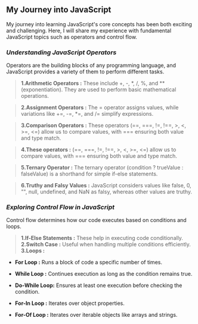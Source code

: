 ## **My Journey into JavaScript**
My journey into learning JavaScript's core concepts has been both exciting and challenging. Here, I will share my experience with fundamental JavaScript topics such as operators and control flow.

### ***Understanding JavaScript Operators***  
Operators are the building blocks of any programming language, and JavaScript provides a variety of them to perform different tasks.
>**1.Arithmetic Operators :** These include +, -, *, /, %, and ** (exponentiation). They are used to perform basic mathematical operations.

>**2.Assignment Operators :** The = operator assigns values, while variations like +=, -=, *=, and /= simplify expressions.

>**3.Comparison Operators :** These operators (==, ===, !=, !==, >, <, >=, <=) allow us to compare values, with === ensuring both value and type match.

>**4.These operators :** (==, ===, !=, !==, >, <, >=, <=) allow us to compare values, with === ensuring both value and type match.

>**5.Ternary Operator :** The ternary operator (condition ? trueValue : falseValue) is a shorthand for simple if-else statements.

>**6.Truthy and Falsy Values :** JavaScript considers values like false, 0, "", null, undefined, and NaN as falsy, whereas other values are truthy.

### ***Exploring Control Flow in JavaScript***
Control flow determines how our code executes based on conditions and loops.
>**1.If-Else Statements :** These help in executing code conditionally.
>**2.Switch Case :** Useful when handling multiple conditions efficiently.
>**3.Loops :**
* **For Loop :** Runs a block of code a specific number of times.
* **While Loop :** Continues execution as long as the condition remains true.

* **Do-While Loop:** Ensures at least one execution before checking the condition.

* **For-In Loop  :** Iterates over object properties.

* **For-Of Loop :** Iterates over iterable objects like arrays and strings.
